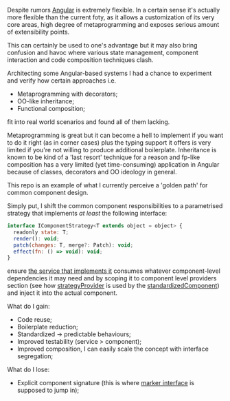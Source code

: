 Despite rumors [Angular](https://github.com/angular/angular) is extremely flexible. In a certain sense it's actually more flexible than the current foty, as it allows a customization of its very core areas, high degree of metaprogramming and exposes serious amount of extensibility points.

This can certainly be used to one's advantage but it may also bring confusion and havoc where various state management, component interaction and code composition techniques clash.

Architecting some Angular-based systems I had a chance to experiment and verify how certain approaches i.e.

- Metaprogramming with decorators;
- OO-like inheritance;
- Functional composition;

fit into real world scenarios and found all of them lacking.

Metaprogramming is great but it can become a hell to implement if you want to do it right (as in corner cases) plus the typing support it offers is very limited if you're not willing to produce additional boilerplate. Inheritance is known to be kind of a 'last resort' technique for a reason and fp-like composition has a very limited (yet time-consuming) application in Angular because of classes, decorators and
OO ideology in general.

This repo is an example of what I currently perceive a 'golden path' for common component design.

Simply put, I shift the common component responsibilities to a parametrised strategy that implements _at least_ the following interface:

```javascript
interface IComponentStrategy<T extends object = object> {
  readonly state: T;
  render(): void;
  patch(changes: T, merge?: Patch): void;
  effect(fn: () => void): void;
}
```

ensure [the service that implements it](./common-strategy.ts) consumes whatever component-level dependencies it may need and by scoping it to component level providers section (see how [strategyProvider](./strategy-provider.ts) is used by the [standardizedComponent](./standardized-component.ts)) and inject it into the actual component.

What do I gain:

- Code reuse;
- Boilerplate reduction;
- Standardized -> predictable behaviours;
- Improved testability (service > component);
- Improved composition, I can easily scale the concept with interface segregation;

What do I lose:

- Explicit component signature (this is where [marker interface]('./interfaces.ts') is supposed to jump in);
